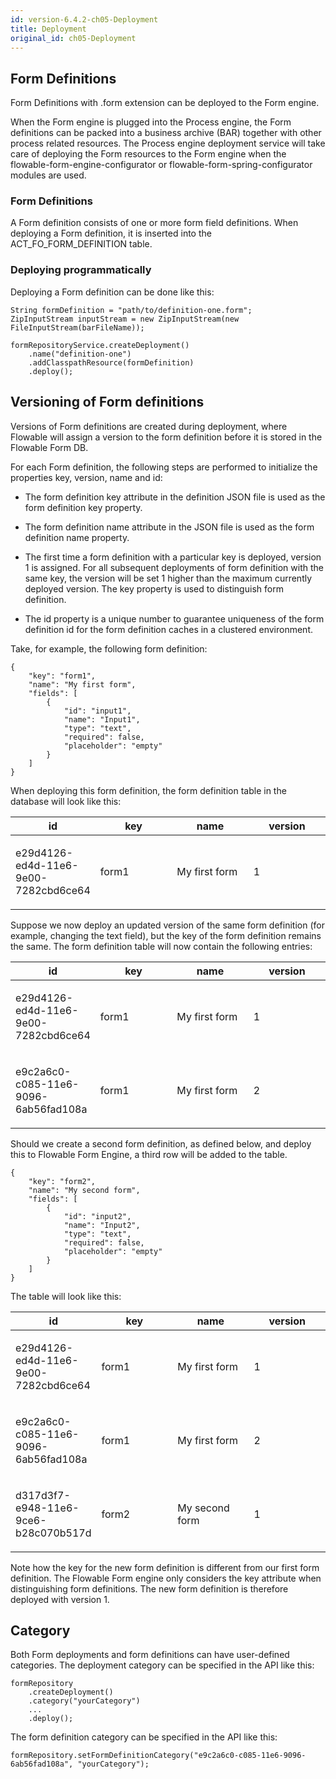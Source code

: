 ```yaml
---
id: version-6.4.2-ch05-Deployment
title: Deployment
original_id: ch05-Deployment
---
```


## Form Definitions

Form Definitions with .form extension can be deployed to the Form engine.

When the Form engine is plugged into the Process engine, the Form definitions can be packed into a business archive (BAR) together with other process related resources. The Process engine deployment service will take care of deploying the Form resources to the Form engine when the flowable-form-engine-configurator or flowable-form-spring-configurator modules are used.

### Form Definitions

A Form definition consists of one or more form field definitions.
When deploying a Form definition, it is inserted into the ACT\_FO\_FORM\_DEFINITION table.

### Deploying programmatically

Deploying a Form definition can be done like this:

    String formDefinition = "path/to/definition-one.form";
    ZipInputStream inputStream = new ZipInputStream(new FileInputStream(barFileName));

    formRepositoryService.createDeployment()
        .name("definition-one")
        .addClasspathResource(formDefinition)
        .deploy();

## Versioning of Form definitions

Versions of Form definitions are created during deployment, where Flowable will assign a version to the form definition before it is stored in the Flowable Form DB.

For each Form definition, the following steps are performed to initialize the properties key, version, name and id:

-   The form definition key attribute in the definition JSON file is used as the form definition key property.

-   The form definition name attribute in the JSON file is used as the form definition name property.

-   The first time a form definition with a particular key is deployed, version 1 is assigned. For all subsequent deployments of form definition with the same key, the version will be set 1 higher than the maximum currently deployed version. The key property is used to distinguish form definition.

-   The id property is a unique number to guarantee uniqueness of the form definition id for the form definition caches in a clustered environment.

Take, for example, the following form definition:

    {
        "key": "form1",
        "name": "My first form",
        "fields": [
            {
                "id": "input1",
                "name": "Input1",
                "type": "text",
                "required": false,
                "placeholder": "empty"
            }
        ]
    }

When deploying this form definition, the form definition table in the database will look like this:

<table>
<colgroup>
<col style="width: 25%" />
<col style="width: 25%" />
<col style="width: 25%" />
<col style="width: 25%" />
</colgroup>
<thead>
<tr class="header">
<th>id</th>
<th>key</th>
<th>name</th>
<th>version</th>
</tr>
</thead>
<tbody>
<tr class="odd">
<td><p>e29d4126-ed4d-11e6-9e00-7282cbd6ce64</p></td>
<td><p>form1</p></td>
<td><p>My first form</p></td>
<td><p>1</p></td>
</tr>
</tbody>
</table>

Suppose we now deploy an updated version of the same form definition (for example, changing the text field), but the key of the form definition remains the same. The form definition table will now contain the following entries:

<table>
<colgroup>
<col style="width: 25%" />
<col style="width: 25%" />
<col style="width: 25%" />
<col style="width: 25%" />
</colgroup>
<thead>
<tr class="header">
<th>id</th>
<th>key</th>
<th>name</th>
<th>version</th>
</tr>
</thead>
<tbody>
<tr class="odd">
<td><p>e29d4126-ed4d-11e6-9e00-7282cbd6ce64</p></td>
<td><p>form1</p></td>
<td><p>My first form</p></td>
<td><p>1</p></td>
</tr>
<tr class="even">
<td><p>e9c2a6c0-c085-11e6-9096-6ab56fad108a</p></td>
<td><p>form1</p></td>
<td><p>My first form</p></td>
<td><p>2</p></td>
</tr>
</tbody>
</table>

Should we create a second form definition, as defined below, and deploy this to Flowable Form Engine, a third row will be added to the table.

    {
        "key": "form2",
        "name": "My second form",
        "fields": [
            {
                "id": "input2",
                "name": "Input2",
                "type": "text",
                "required": false,
                "placeholder": "empty"
            }
        ]
    }

The table will look like this:

<table>
<colgroup>
<col style="width: 25%" />
<col style="width: 25%" />
<col style="width: 25%" />
<col style="width: 25%" />
</colgroup>
<thead>
<tr class="header">
<th>id</th>
<th>key</th>
<th>name</th>
<th>version</th>
</tr>
</thead>
<tbody>
<tr class="odd">
<td><p>e29d4126-ed4d-11e6-9e00-7282cbd6ce64</p></td>
<td><p>form1</p></td>
<td><p>My first form</p></td>
<td><p>1</p></td>
</tr>
<tr class="even">
<td><p>e9c2a6c0-c085-11e6-9096-6ab56fad108a</p></td>
<td><p>form1</p></td>
<td><p>My first form</p></td>
<td><p>2</p></td>
</tr>
<tr class="odd">
<td><p>d317d3f7-e948-11e6-9ce6-b28c070b517d</p></td>
<td><p>form2</p></td>
<td><p>My second form</p></td>
<td><p>1</p></td>
</tr>
</tbody>
</table>

Note how the key for the new form definition is different from our first form definition. The Flowable Form engine only considers the key attribute when distinguishing form definitions. The new form definition is therefore deployed with version 1.

## Category

Both Form deployments and form definitions can have user-defined categories.
The deployment category can be specified in the API like this:

    formRepository
        .createDeployment()
        .category("yourCategory")
        ...
        .deploy();

The form definition category can be specified in the API like this:

    formRepository.setFormDefinitionCategory("e9c2a6c0-c085-11e6-9096-6ab56fad108a", "yourCategory");
